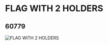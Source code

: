 # FLAG WITH 2 HOLDERS
## 60779
![FLAG WITH 2 HOLDERS](https://lc-www-live-s.legocdn.com/media/bricks/5/2/4523410.jpg)